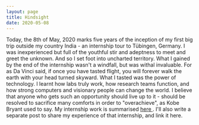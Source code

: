 ```yaml
---
layout: page
title: Hindsight
date: 2020-05-08
---
```


Today, the 8th of May, 2020 marks five years of the inception of my first big trip outside my country India - an internship tour to 
Tübingen, Germany. I was inexperienced but full of the youthful stir and adeptness to meet and greet the unknown. And so I set foot into 
uncharted territory. What I gained by the end of the internship wasn't a windfall, but was withal invaluable. For as Da Vinci said, if once
you have tasted flight, you will forever walk the earth with your head turned skyward. What I tasted was the power of technology. I learnt 
how labs truly work, how research teams function, and how strong computers and visionary people can change the world. I believe that anyone 
who gets such an opportunity should live up to it - should be resolved to sacrifice many comforts in order to "overachieve", as Kobe Bryant 
used to say. My internship work is summarised <a href="https://www.kyb.tuebingen.mpg.de/person/58710/272198"> here </a>. I'll also write a separate post to share my experience of that internship, and link it here. 
  